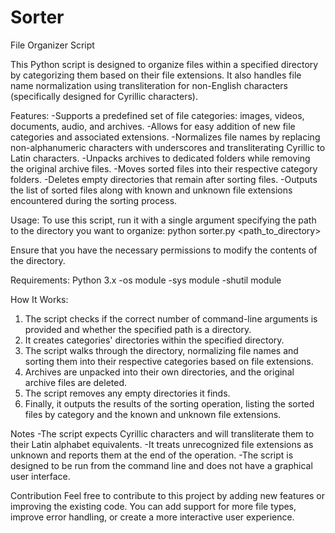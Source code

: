 # Sorter
File Organizer Script

This Python script is designed to organize files within a specified directory by categorizing them based on their file extensions. It also handles file name normalization using transliteration for non-English characters (specifically designed for Cyrillic characters).

Features:
-Supports a predefined set of file categories: images, videos, documents, audio, and archives.
-Allows for easy addition of new file categories and associated extensions.
-Normalizes file names by replacing non-alphanumeric characters with underscores and transliterating Cyrillic to Latin characters.
-Unpacks archives to dedicated folders while removing the original archive files.
-Moves sorted files into their respective category folders.
-Deletes empty directories that remain after sorting files.
-Outputs the list of sorted files along with known and unknown file extensions encountered during the sorting process.

Usage:
To use this script, run it with a single argument specifying the path to the directory you want to organize:
python sorter.py <path_to_directory>

Ensure that you have the necessary permissions to modify the contents of the directory.

Requirements:
Python 3.x
-os module
-sys module
-shutil module

How It Works:
1. The script checks if the correct number of command-line arguments is provided and whether the specified path is a directory.
2. It creates categories' directories within the specified directory.
3. The script walks through the directory, normalizing file names and sorting them into their respective categories based on file extensions.
4. Archives are unpacked into their own directories, and the original archive files are deleted.
5. The script removes any empty directories it finds.
6. Finally, it outputs the results of the sorting operation, listing the sorted files by category and the known and unknown file extensions.

Notes
-The script expects Cyrillic characters and will transliterate them to their Latin alphabet equivalents.
-It treats unrecognized file extensions as unknown and reports them at the end of the operation.
-The script is designed to be run from the command line and does not have a graphical user interface.

Contribution
Feel free to contribute to this project by adding new features or improving the existing code. You can add support for more file types, improve error handling, or create a more interactive user experience.